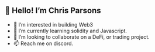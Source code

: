 ## 👋 Hello! I’m Chris Parsons
- 👀 I’m interested in building Web3
- 🌱 I’m currently learning solidity and Javascript.
- 💞️ I’m looking to collaborate on a DeFi, or trading project.
- 📫 Reach me on discord.

<!---
chrispduck/chrispduck is a ✨ special ✨ repository because its `README.md` (this file) appears on your GitHub profile.
You can click the Preview link to take a look at your changes.
--->
